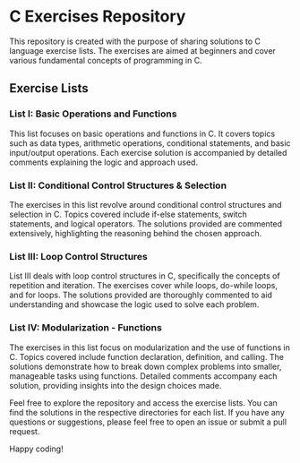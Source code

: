 # C Exercises Repository

This repository is created with the purpose of sharing solutions to C language exercise lists. The exercises are aimed at beginners and cover various fundamental concepts of programming in C.

## Exercise Lists

### List I: Basic Operations and Functions

This list focuses on basic operations and functions in C. It covers topics such as data types, arithmetic operations, conditional statements, and basic input/output operations. Each exercise solution is accompanied by detailed comments explaining the logic and approach used.

### List II: Conditional Control Structures & Selection

The exercises in this list revolve around conditional control structures and selection in C. Topics covered include if-else statements, switch statements, and logical operators. The solutions provided are commented extensively, highlighting the reasoning behind the chosen approach.

### List III: Loop Control Structures

List III deals with loop control structures in C, specifically the concepts of repetition and iteration. The exercises cover while loops, do-while loops, and for loops. The solutions provided are thoroughly commented to aid understanding and showcase the logic used to solve each problem.

### List IV: Modularization - Functions

The exercises in this list focus on modularization and the use of functions in C. Topics covered include function declaration, definition, and calling. The solutions demonstrate how to break down complex problems into smaller, manageable tasks using functions. Detailed comments accompany each solution, providing insights into the design choices made.

Feel free to explore the repository and access the exercise lists. You can find the solutions in the respective directories for each list. If you have any questions or suggestions, please feel free to open an issue or submit a pull request.

Happy coding!

